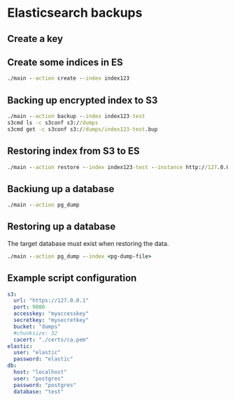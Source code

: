 # Elasticsearch backups

## Create a key

## Create some indices in ES

```cmd
./main --action create --index index123
```

## Backing up encrypted index to S3

```cmd
./main --action backup --index index123-test
s3cmd ls -c s3conf s3://dumps
s3cmd get -c s3conf s3://dumps/index123-test.bup
```

## Restoring index from S3 to ES

```cmd
./main --action restore --index index123-test --instance http://127.0.0.1:9201
```

## Backiung up a database

```cmd
./main --action pg_dump
```

## Restoring up a database

The target database must exist when restoring the data.

```cmd
./main --action pg_dump --index <pg-dump-file> 
```

## Example script configuration

```yaml
s3:
  url: "https://127.0.0.1"
  port: 9000
  accesskey: "myaccesskey"
  secretkey: "mysecretkey"
  bucket: "dumps"
  #chunksize: 32
  cacert: "./certs/ca.pem"
elastic:
  user: "elastic"
  password: "elastic"
db:
  host: "localhost"
  user: "postgres"
  password: "postgres"
  database: "test"
```
